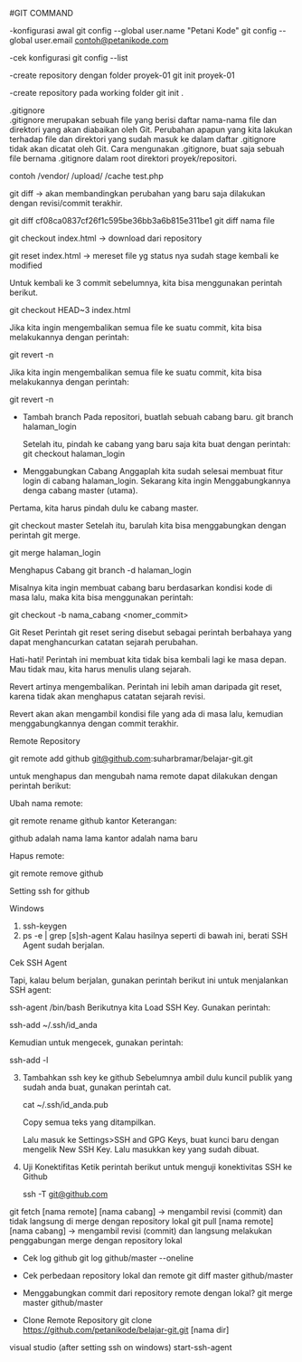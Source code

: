 #GIT COMMAND

-konfigurasi awal
	git config --global user.name "Petani Kode"
	git config --global user.email contoh@petanikode.com

-cek konfigurasi
	git config --list

-create repository dengan folder proyek-01
	git init proyek-01

-create repository pada working folder
	git init .

.gitignore	
.gitignore merupakan sebuah file yang berisi daftar nama-nama file dan direktori yang akan diabaikan oleh Git.
Perubahan apapun yang kita lakukan terhadap file dan direktori yang sudah masuk ke dalam daftar .gitignore tidak akan dicatat oleh Git.
Cara mengunakan .gitignore, buat saja sebuah file bernama .gitignore dalam root direktori proyek/repositori.

contoh 
/vendor/
/upload/
/cache
test.php


git diff -> akan membandingkan perubahan yang baru saja dilakukan dengan revisi/commit terakhir.

git diff cf08ca0837cf26f1c595be36bb3a6b815e311be1
git diff nama file


git checkout index.html -> download dari repository

git reset index.html -> mereset file yg status nya sudah stage kembali ke modified


Untuk kembali ke 3 commit sebelumnya, kita bisa menggunakan perintah berikut.

git checkout HEAD~3 index.html

Jika kita ingin mengembalikan semua file ke suatu commit, kita bisa melakukannya dengan perintah:

git revert -n <nomer commit>

Jika kita ingin mengembalikan semua file ke suatu commit, kita bisa melakukannya dengan perintah:

git revert -n <nomer commit>


- Tambah branch 
	Pada repositori, buatlah sebuah cabang baru.
	git branch halaman_login
	
	Setelah itu, pindah ke cabang yang baru saja kita buat dengan perintah:
	git checkout halaman_login

- Menggabungkan Cabang
Anggaplah kita sudah selesai membuat fitur login di cabang halaman_login. Sekarang kita ingin Menggabungkannya denga cabang master (utama).

Pertama, kita harus pindah dulu ke cabang master.

git checkout master
Setelah itu, barulah kita bisa menggabungkan dengan perintah git merge.

git merge halaman_login

Menghapus Cabang
git branch -d halaman_login


Misalnya kita ingin membuat cabang baru berdasarkan kondisi kode di masa lalu, maka kita bisa menggunakan perintah:

git checkout -b nama_cabang <nomer_commit>


Git Reset
Perintah git reset sering disebut sebagai perintah berbahaya yang dapat menghancurkan catatan sejarah perubahan.

Hati-hati! Perintah ini membuat kita tidak bisa kembali lagi ke masa depan. Mau tidak mau, kita harus menulis ulang sejarah.


Revert artinya mengembalikan. Perintah ini lebih aman daripada git reset, karena tidak akan menghapus catatan sejarah revisi.

Revert akan akan mengambil kondisi file yang ada di masa lalu, kemudian menggabungkannya dengan commit terakhir.


Remote Repository

git remote add github git@github.com:suharbramar/belajar-git.git

untuk menghapus dan mengubah nama remote dapat dilakukan dengan perintah berikut:

Ubah nama remote:

git remote rename github kantor
Keterangan:

github adalah nama lama
kantor adalah nama baru

Hapus remote:

git remote remove github


Setting ssh for github 

Windows 
1. ssh-keygen
2. ps -e | grep [s]sh-agent
   Kalau hasilnya seperti di bawah ini, berati SSH Agent sudah berjalan.

Cek SSH Agent

Tapi, kalau belum berjalan, gunakan perintah berikut ini untuk menjalankan SSH agent:

ssh-agent /bin/bash
Berikutnya kita Load SSH Key. Gunakan perintah:

ssh-add ~/.ssh/id_anda

Kemudian untuk mengecek, gunakan perintah:

ssh-add -l

3. Tambahkan ssh key ke github 
   Sebelumnya ambil dulu kuncil publik yang sudah anda buat, gunakan perintah cat.

   cat ~/.ssh/id_anda.pub
   
   Copy semua teks yang ditampilkan.
   
   Lalu masuk ke Settings>SSH and GPG Keys, buat kunci baru dengan mengelik New SSH Key. Lalu masukkan key yang sudah dibuat.

4. Uji Konektifitas 
	Ketik perintah berikut untuk menguji konektivitas SSH ke Github

	ssh -T git@github.com
	

git fetch [nama remote] [nama cabang] -> mengambil revisi (commit) dan tidak langsung di merge dengan repository lokal
git pull [nama remote] [nama cabang]  -> mengambil revisi (commit) dan langsung melakukan penggabungan merge dengan repository lokal
	
- Cek log github 
	git log github/master --oneline

- Cek perbedaan repository lokal dan remote 
	git diff master github/master


- Menggabungkan commit dari repository remote dengan lokal?
	git merge master github/master
	
- Clone Remote Repository
	git clone https://github.com/petanikode/belajar-git.git [nama dir]

visual studio (after setting ssh on windows)
start-ssh-agent